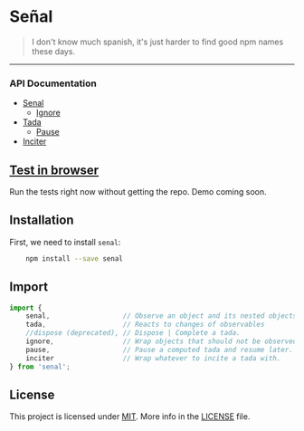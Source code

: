 # Señal

> I don't know much spanish, it's just harder to find good npm names these days.
---

### API Documentation

- [Senal](https://github.com/zacharygriffee/senal/blob/main/docs/senal-api.md)
  - [Ignore](https://github.com/zacharygriffee/senal/blob/main/docs/ignore-api.md)
- [Tada](https://github.com/zacharygriffee/senal/blob/main/docs/tada-api.md)
  - [Pause](https://github.com/zacharygriffee/senal/blob/main/docs/pause-api.md)
- [Inciter](https://github.com/zacharygriffee/senal/blob/main/docs/inciter-api.md)

## [Test in browser](https://raw.githack.com/zacharygriffee/senal/main/tests/test.html)

Run the tests right now without getting the repo. Demo coming soon.

## Installation
First, we need to install `senal`:

```bash
    npm install --save senal
```

## Import

```js
import { 
    senal,                  // Observe an object and its nested objects   (observable)
    tada,                   // Reacts to changes of observables           (observer)
    //dispose (deprecated), // Dispose | Complete a tada.    
    ignore,                 // Wrap objects that should not be observed ever
    pause,                  // Pause a computed tada and resume later.
    inciter                 // Wrap whatever to incite a tada with.
} from 'senal';
```





## License
This project is licensed under [MIT](LICENSE.md).
More info in the [LICENSE](LICENSE.md) file.
